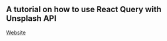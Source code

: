 ## A tutorial on how to use React Query with Unsplash API

[Website](https://react-query-tutorial.netlify.app/)
